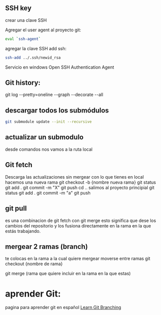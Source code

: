 ## SSH key
crear una clave SSH



Agregar el user agent al proyecto git:



```sh fold:"Abrir un agente eval"
eval `ssh-agent`
```


agregar la clave SSH
add ssh:

```sh fold:"Agregar el id_rsa "
ssh-add ../.ssh/newid_rsa
```


Servicio en windows
Open SSH Authentication Agent


## Git history:
git log --pretty=oneline --graph --decorate --all


## descargar todos los submódulos

```sh fold:"Descargar todos los submodulos"
git submodule update --init --recursive
```

## actualizar un submodulo

desde comandos nos vamos a la ruta local



## Git fetch
Descarga las actualizaciones sin mergear con lo que tienes en local
hacemos una nueva rama  git checkout -b {nombre nueva rama}
git status
git add .
git commit -m "X"
git push
cd .. salimos al proyecto principial 
git status
git add .
git commit -m "a"
git push


## git pull
es una combinacion de git fetch con git merge
esto significa que dese los cambios del repositorio  y los fusiona directamente en la rama en la que estás trabajando.

## mergear 2 ramas (branch)
te colocas en la rama a la cual quiere mergear 
moverse entre ramas
git checkout {nombre de rama}

git merge (rama que quiere incluir en la rama en la que estas)
# aprender Git:
pagina para aprender git en español
[Learn Git Branching](https://learngitbranching.js.org/?locale=es_ES)


